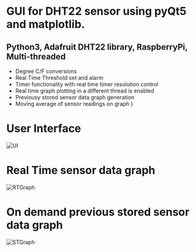 # GUI for DHT22 sensor using pyQt5 and matplotlib.
## Python3, Adafruit DHT22 library, RaspberryPi, Multi-threaded

- Degree C/F conversions
- Real Time Threshold set and alarm
- Timer functionality with real time timer resolution control
- Real time graph plotting in a different thread is enabled
- Previousy stored sensor data graph generation
- Moving average of sensor readings on graph
}

# User Interface
![UI](https://github.com/mansetagunj/Embedded-Interface-Design/blob/master/DHT_interface/Snaps/UI.JPG)

# Real Time sensor data graph
![RTGraph](https://github.com/mansetagunj/Embedded-Interface-Design/blob/master/DHT_interface/Snaps/Real%20Time%20graph.JPG)

# On demand previous stored sensor data graph
![STGraph](https://github.com/mansetagunj/Embedded-Interface-Design/blob/master/DHT_interface/Snaps/Stored%20Sensor%20Data.JPG)
